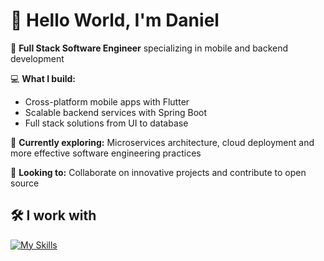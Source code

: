 # 👋 Hello World, I'm Daniel

🚀 **Full Stack Software Engineer** specializing in mobile and backend development

💻 **What I build:**
- Cross-platform mobile apps with Flutter
- Scalable backend services with Spring Boot
- Full stack solutions from UI to database

🌱 **Currently exploring:** Microservices architecture, cloud deployment and more effective software engineering practices

💞️ **Looking to:** Collaborate on innovative projects and contribute to open source

## 🛠️ I work with

[![My Skills](https://skillicons.dev/icons?i=flutter,spring,docker,postgres,java,dart,aws,git)](https://skillicons.dev)
